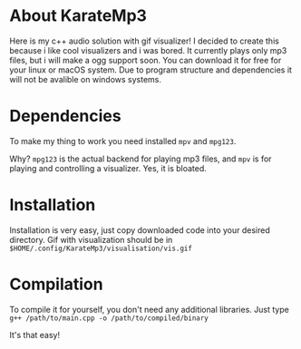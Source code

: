 # About KarateMp3
Here is my c++ audio solution with gif visualizer!
I decided to create this because i like cool visualizers and i was bored.
It currently plays only mp3 files, but i will make a ogg support soon.
You can download it for free for your linux or macOS system.
Due to program structure and dependencies it will not be avalible on windows systems.

# Dependencies
To make my thing to work you need installed `mpv` and `mpg123`.

Why? `mpg123` is the actual backend for playing mp3 files, and `mpv` is for playing and controlling a visualizer. Yes, it is bloated.

# Installation
Installation is very easy, just copy downloaded code into your desired directory.
Gif with visualization should be in `$HOME/.config/KarateMp3/visualisation/vis.gif`

# Compilation
To compile it for yourself, you don't need any additional libraries.
Just type `g++ /path/to/main.cpp -o /path/to/compiled/binary`

It's that easy!
